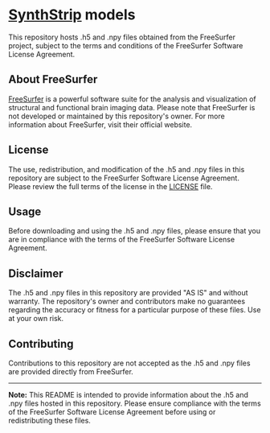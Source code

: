 # [SynthStrip](https://surfer.nmr.mgh.harvard.edu/docs/synthstrip) models

This repository hosts .h5 and .npy files obtained from the FreeSurfer project, subject to the terms and conditions of the FreeSurfer Software License Agreement.

## About FreeSurfer

[FreeSurfer](https://surfer.nmr.mgh.harvard.edu/) is a powerful software suite for the analysis and visualization of structural and functional brain imaging data. Please note that FreeSurfer is not developed or maintained by this repository's owner. For more information about FreeSurfer, visit their official website.

## License

The use, redistribution, and modification of the .h5 and .npy files in this repository are subject to the FreeSurfer Software License Agreement. Please review the full terms of the license in the [LICENSE](LICENSE) file.

## Usage

Before downloading and using the .h5 and .npy files, please ensure that you are in compliance with the terms of the FreeSurfer Software License Agreement.

## Disclaimer

The .h5 and .npy files in this repository are provided "AS IS" and without warranty. The repository's owner and contributors make no guarantees regarding the accuracy or fitness for a particular purpose of these files. Use at your own risk.

## Contributing

Contributions to this repository are not accepted as the .h5 and .npy files are provided directly from FreeSurfer.


---

**Note:** This README is intended to provide information about the .h5 and .npy files hosted in this repository. Please ensure compliance with the terms of the FreeSurfer Software License Agreement before using or redistributing these files.
